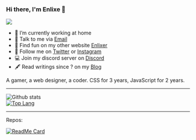 ### Hi there, I'm Enlixe 👋

<!--<img align="right" src="https://github-readme-stats.vercel.app/api?username=enlixe&title_color=fff&text_color=fff&icon_color=ccc&bg_color=000&hide_title=true&show_icons=true" />-->
<img src="https://github-readme-stats.vercel.app/api?username=Enlixe&hide_title=true&show_icons=true"><br>
  
- 🔭 I’m currently working at home
- 📮 Talk to me via [Email](mailto:enlixeid@gmail.com)
- 📱 Find fun on my other website [Enlixer](https://enlixer.carrd.co)
- 🤳 Follow me on [Twitter](https://twitter.com/enlixeid) or [Instagram](https://www.instagram.com/star_bubbless/)
- 💻 Join my discord server on [Discord](https://discord.gg/GCyF49m)
- 🖋 Read writings since ? on my [Blog](#)

A gamer, a web designer, a coder. CSS for 3 years, JavaScript for 2 years.

---

![Github stats](https://github-readme-stats.vercel.app/api?username=Enlixe&hide_title=true&show_icons=true)
<br>
[![Top Lang](https://github-readme-stats.vercel.app/api/top-langs/?username=enlixe&layout=compact&langs_count=4)](/)

---

Repos:

[![ReadMe Card](https://github-readme-stats.vercel.app/api/pin/?username=enlixe&repo=HYPE-Bot)](/)
<!-- - 🤖 [Hype-Bot](https://github.com/Enlixe/HYPE-Bot) The bot you definitely you like -->

<!--
**Enlixe/Enlixe** is a ✨ _special_ ✨ repository because its `README.md` (this file) appears on your GitHub profile.
Here are some ideas to get you started:
- 🌱 I’m currently learning ...
- 👯 I’m looking to collaborate on ...
- 🤔 I’m looking for help with ...
- 💬 Ask me about ...
- 📫 How to reach me: ...
- 😄 Pronouns: ...
- ⚡ Fun fact: ...
-->

